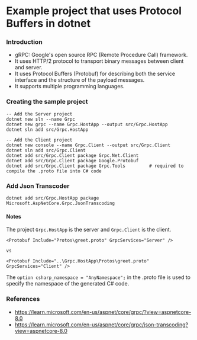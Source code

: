 # Example project that uses Protocol Buffers in dotnet

### Introduction
- gRPC: Google's open source RPC (Remote Procedure Call) framework.
- It uses HTTP/2 protocol to transport binary messages between client and server.
- It uses Protocol Buffers (Protobuf) for describing both the service interface and the structure of the payload messages.
- It supports multiple programming languages.

### Creating the sample project
```
-- Add the Server project
dotnet new sln --name Grpc
dotnet new grpc --name Grpc.HostApp --output src/Grpc.HostApp
dotnet sln add src/Grpc.HostApp

-- Add the Client project
dotnet new console --name Grpc.Client --output src/Grpc.Client
dotnet sln add src/Grpc.Client
dotnet add src/Grpc.Client package Grpc.Net.Client
dotnet add src/Grpc.Client package Google.Protobuf
dotnet add src/Grpc.Client package Grpc.Tools         # required to compile the .proto file into C# code
```

### Add Json Transcoder
```
dotnet add src/Grpc.HostApp package Microsoft.AspNetCore.Grpc.JsonTranscoding
```

#### Notes
The project `Grpc.HostApp` is the server and `Grpc.Client` is the client.
```
<Protobuf Include="Protos\greet.proto" GrpcServices="Server" />

vs 

<Protobuf Include="..\Grpc.HostApp\Protos\greet.proto" GrpcServices="Client" />
```

The `option csharp_namespace = "AnyNamespace";` in the .proto file is used to specify the namespace of the generated C# code.


### References
- https://learn.microsoft.com/en-us/aspnet/core/grpc/?view=aspnetcore-8.0
- https://learn.microsoft.com/en-us/aspnet/core/grpc/json-transcoding?view=aspnetcore-8.0
